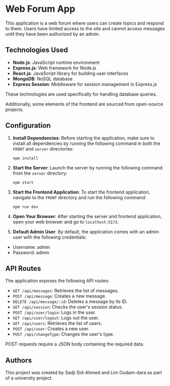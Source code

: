 # Web Forum App

This application is a web forum where users can create topics and respond to them. Users have limited access to the site and cannot access messages until they have been authorized by an admin.

## Technologies Used

- **Node.js**: JavaScript runtime environment
- **Express.js**: Web framework for Node.js
- **React.js**: JavaScript library for building user interfaces
- **MongoDB**: NoSQL database
- **Express Session**: Middleware for session management in Express.js

These technologies are used specifically for handling database queries.

Additionally, some elements of the frontend are sourced from open-source projects.

## Configuration

1. **Install Dependencies**: Before starting the application, make sure to install all dependencies by running the following command in both the `FRONT` and `server` directories:
   ```
   npm install
   ```

2. **Start the Server**: Launch the server by running the following command from the `server` directory:
   ```
   npm start
   ```

3. **Start the Frontend Application**: To start the frontend application, navigate to the `FRONT` directory and run the following command:
   ```
   npm run dev 
   ```

4. **Open Your Browser**: After starting the server and frontend application, open your web browser and go to `localhost:5173`.

5. **Default Admin User**: By default, the application comes with an admin user with the following credentials:
- Username: admin
- Password: admin


## API Routes

The application exposes the following API routes:

- `GET /api/messages`: Retrieves the list of messages.
- `POST /api/message`: Creates a new message.
- `DELETE /api/message/:id`: Deletes a message by its ID.
- `GET /api/session`: Checks the user's session status.
- `POST /api/user/login`: Logs in the user.
- `GET /api/user/logout`: Logs out the user.
- `GET /api/users`: Retrieves the list of users.
- `POST /api/user`: Creates a new user.
- `POST /api/changeType`: Changes the user's type.

POST requests require a JSON body containing the required data.


## Authors

This project was created by Sadji Sid-Ahmed and Lim Oudam-dara as part of a university project.
